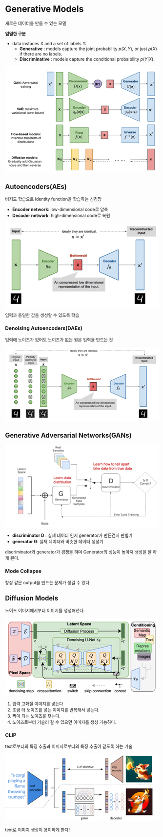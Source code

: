 # Generative Models

새로운 데이터를 만들 수 있는 모델

**엄밀한 구분**
- data instaces X and a set of labels Y:
    - **Generative** : models capture the joint probability $p(X, Y)$, or just $p(X)$ if there are no labels.
    - **Discriminative** : models capture the conditional probalbility $p(Y|X)$.

![generative-models](./assets/generative-models.png)

## Autoencoders(AEs)
비지도 학습으로 identity function을 학습하는 신경망

- **Encoder network**: low-dimensional code로 압축
- **Decoder network**: high-dimensional code로 복원

![autoencoder](./assets/autoencoder.png)

입력과 동일한 값을 생성할 수 있도록 학습

### Denoising Autoencoders(DAEs)

입력에 노이즈가 있어도 노이즈가 없는 원본 입력을 만드는 것

![DAEs](./assets/DAEs.png)

## Generative Adversarial Networks(GANs)

![GANs](./assets/GANs.png)

- **discriminator D** : 실제 데이터 인지 generator가 만든건지 판별기
- **generator G**: 실제 데이터와 비슷한 데이터 생성기

discriminator와 generator가 경쟁을 하며 Generator의 성능이 높아져 생성을 잘 하게 된다.

### Mode Collapse

항상 같은 output을 만드는 문제가 생길 수 있다.

## Diffusion Models

노이즈 이미지에서부터 이미지를 생성해낸다.

![diffusion](./assets/diffusion.png)

1. 입력 고화질 이미지를 넣는다
2. 조금 더 노이즈를 넣는 이미지를 반복해서 넣는다.
3. 짝이 되는 노이즈를 찾는다.
4. 노이즈로부터 거슬러 갈 수 있으면 이미지를 생성 가능하다.


### CLIP
text로부터의 특징 추출과 이미지로부터의 특징 추출이 같도록 하는 기술

![CLIP](./assets/CLIP.png)

text로 이미지 생성이 용이하게 한다!